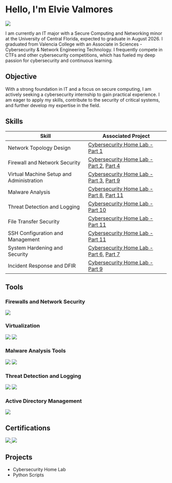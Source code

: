 # Hello, I'm Elvie Valmores
<a href="https://linkedin.com/in/elvievalmores"><img src="https://img.shields.io/badge/-LinkedIn-0072b1?&style=for-the-badge&logo=linkedin&logoColor=white" /></a>

I am currently an IT major with a Secure Computing and Networking minor at the University of Central Florida, expected to graduate in August 2026. I graduated from Valencia College with an Associate in Sciences - Cybersecurity & Network Engineering Technology. I frequently compete in CTFs and other cybersecurity competitions, which has fueled my deep passion for cybersecurity and continuous learning.

## Objective
With a strong foundation in IT and a focus on secure computing, I am actively seeking a cybersecurity internship to gain practical experience. I am eager to apply my skills, contribute to the security of critical systems, and further develop my expertise in the field.

## Skills
| Skill                                         | Associated Project                                  |
|-----------------------------------------------|-----------------------------------------------------|
| Network Topology Design                      | [Cybersecurity Home Lab - Part 1](Cybersecurity-Home-Lab-Part-1-Network-Topology.md) |
| Firewall and Network Security                | [Cybersecurity Home Lab - Part 2](https://google.com), [Part 4](https://google.com) |
| Virtual Machine Setup and Administration     | [Cybersecurity Home Lab - Part 3](https://google.com), [Part 9](https://google.com) |
| Malware Analysis                             | [Cybersecurity Home Lab - Part 8](https://google.com), [Part 11](https://google.com) |
| Threat Detection and Logging                 | [Cybersecurity Home Lab - Part 10](https://google.com) |
| File Transfer Security                       | [Cybersecurity Home Lab - Part 11](https://google.com) |
| SSH Configuration and Management             | [Cybersecurity Home Lab - Part 11](https://google.com) |
| System Hardening and Security                | [Cybersecurity Home Lab - Part 6](https://google.com), [Part 7](https://google.com) |
| Incident Response and DFIR                   | [Cybersecurity Home Lab - Part 9](https://google.com) |

## Tools
### Firewalls and Network Security
<div>
    <img src="https://img.shields.io/badge/-pfSense-EE8D2F?&style=for-the-badge&logo=pfSense&logoColor=white" />
</div>

### Virtualization
<div>
    <img src="https://img.shields.io/badge/-VirtualBox-0D96F2?&style=for-the-badge&logo=VirtualBox&logoColor=white" />
    <img src="https://img.shields.io/badge/-VMware-607078?&style=for-the-badge&logo=VMware&logoColor=white" />
</div>

### Malware Analysis Tools
<div>
    <img src="https://img.shields.io/badge/-Tsurugi_Linux-63B8FF?&style=for-the-badge&logo=Linux&logoColor=white" />
    <img src="https://img.shields.io/badge/-REMnux-6C6D6E?&style=for-the-badge&logo=Linux&logoColor=white" />
</div>

### Threat Detection and Logging
<div>
    <img src="https://img.shields.io/badge/-Splunk-007A7A?&style=for-the-badge&logo=Splunk&logoColor=white" />
    <img src="https://img.shields.io/badge/-Syslog-333333?&style=for-the-badge&logo=Syslog&logoColor=white" />
</div>

### Active Directory Management
<div>
    <img src="https://img.shields.io/badge/-Active_Directory-0078D4?&style=for-the-badge&logo=Microsoft&logoColor=white" />
</div>

## Certifications
<div> 
    <a href="https://www.credly.com/badges/48e44f9b-8cdc-4d96-9304-4197447f117c/public_url"> <img src="https://img.shields.io/badge/-ITF%2B-007ACC?&style=for-the-badge&logo=CompTIA&logoColor=white" /> </a> 
    <a href="https://www.credly.com/badges/d8303505-d15e-4fa6-9e50-92b2b4ca3a05/public_url"> <img src="https://img.shields.io/badge/-Security%2B-FF0000?&style=for-the-badge&logo=CompTIA&logoColor=white" /> </a>
</div>

## Projects
- Cybersecurity Home Lab
- Python Scripts
